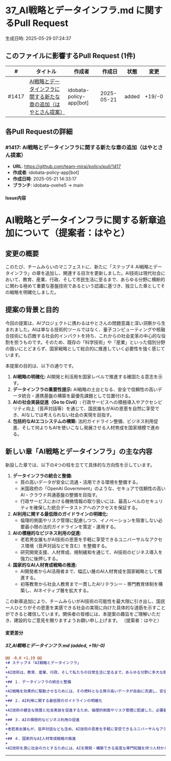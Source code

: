 # 37_AI戦略とデータインフラ.md に関するPull Request

生成日時: 2025-05-29 07:24:37

## このファイルに影響するPull Request (1件)

| # | タイトル | 作成者 | 作成日 | 状態 | 変更 |
|---|---------|--------|--------|------|------|
| #1417 | [AI戦略とデータインフラに関する新たな章の追加（はやとさん提案）](https://github.com/team-mirai/policy/pull/1417) | idobata-policy-app[bot] | 2025-05-21 | added | +19/-0 |

## 各Pull Requestの詳細

### #1417: AI戦略とデータインフラに関する新たな章の追加（はやとさん提案）

- **URL**: https://github.com/team-mirai/policy/pull/1417
- **作成者**: idobata-policy-app[bot]
- **作成日時**: 2025-05-21 14:33:17
- **ブランチ**: idobata-ovehe5 → main

#### Issue内容


# AI戦略とデータインフラに関する新章追加について（提案者：はやと）

## 変更の概要
このたび、チームみらいのマニフェストに、新たに「ステップ４ AI戦略とデータインフラ」の章を追加し、関連する目次を更新しました。AI技術は現代社会において、教育、産業、行政、そして市民生活に至るまで、あらゆる分野に横断的に関わる極めて重要な基盤技術であるという認識に基づき、独立した章としてその戦略を明確化しました。

## 提案の背景と目的
今回の提案は、AIプロジェクトに携わるはやとさんの問題意識と深い洞察から生まれました。AIは単なる技術的ツールではなく、量子コンピューティングや核融合技術にも匹敵する社会的インパクトを持ち、これからの社会変革の中心的な役割を担うものです。そのため、既存の「科学技術」や「産業」といった個別分野の扱いにとどまらず、国家戦略として総合的に推進していく必要性を強く感じています。

本提案の目的は、以下の通りです。
1.  **AI戦略の明確化:** AI開発と利活用を国家レベルで推進する確固たる意志を示す。
2.  **データインフラの重要性提示:** AI戦略の土台となる、安全で信頼性の高いデータ統合・連携基盤の構築を最優先課題として位置付ける。
3.  **AIの社会実装促進（Go to Civil）:** 行政サービスへの積極導入やアクセシビリティ向上（音声対話等）を通じて、国民誰もがAIの恩恵を自然に享受でき、AIなしでは考えられない社会の実現を目指す。
4.  **包括的なAIエコシステムの構築:** 法的ガイドライン整備、ビジネス利用促進、そして何よりもAIを使いこなし発展させる人材育成を国家規模で進める。

## 新しい章「AI戦略とデータインフラ」の主な内容
新設した章では、以下の4つの柱を立てて具体的な方向性を示しています。

1.  **データインフラの統合と整備:**
    *   質の高いデータが安全に流通・活用できる環境を整備する。
    *   米国政府の「OpenAI Government」のような、セキュアで信頼性の高いAI・クラウド共通基盤の整備を目指す。
    *   行政サービスにおける機微情報の取り扱いには、最高レベルのセキュリティを確保した統合データストアへのアクセスを保証する。
2.  **AI利用に関する最低限のガイドラインの明確化:**
    *   倫理的側面やリスク管理に配慮しつつ、イノベーションを阻害しない必要最小限の法的ガイドラインを策定・運用する。
3.  **AIの積極的なビジネス利用の促進:**
    *   老若男女誰もがAI技術の恩恵を手軽に享受できるユニバーサルなアクセス環境（音声対話などを含む）を整備する。
    *   研究開発支援、人材育成、規制緩和を通じて、AI技術のビジネス導入を強力に後押しする。
4.  **国家的なAI人材育成戦略の推進:**
    *   AI開発者からAI活用者まで、幅広い層のAI人材育成を国家戦略として推進する。
    *   初等教育から社会人教育まで一貫したAIリテラシー・専門教育体制を構築し、AIネイティブ層を拡大する。

この新章追加により、チームみらいがAI技術の可能性を最大限に引き出し、国民一人ひとりがその恩恵を実感できる社会の実現に向けた具体的な道筋を示すことができると確信しています。関係者の皆様には、本提案の趣旨をご理解いただき、建設的なご意見を賜りますようお願い申し上げます。
（提案者：はやと）


#### 変更差分

##### 37_AI戦略とデータインフラ.md (added, +19/-0)

```diff
@@ -0,0 +1,19 @@
+# ステップ４「AI戦略とデータインフラ」
+
+AI技術は、教育、産業、行政、そして私たちの日常生活に至るまで、あらゆる分野に多大な影響を与える基盤技術です。チームみらいは、AIの持つ可能性を最大限に引き出し、誰もがその恩恵を受けられる社会を目指します。その実現のためには、AI戦略とデータインフラ整備を一体のものとして捉え、段階的に推進していくことが不可欠です。
+
+## １．データインフラの統合と整備
+
+AI戦略を効果的に駆動させるためには、その燃料となる質の高いデータが自由に流通し、安全に活用できる環境を整備することが最優先課題です。国や地方自治体、民間企業が保有するデータを、プライバシー保護を徹底した上で、標準化された形式で連携・統合し、利用しやすい形で公開・共有するためのデータインフラを構築します。将来的には、米国政府の『OpenAI Government』のような、セキュアかつ信頼性の高いAI・クラウド共通基盤の整備を目指します。特に、行政サービス等で機微な情報やプライバシー情報を扱う際には、最高レベルのセキュリティを確保した統合データストアへのアクセス環境を整備します。
+
+## ２．AI利用に関する最低限のガイドラインの明確化
+
+AI技術の健全な発展と社会実装を促進するため、倫理的側面やリスク管理に配慮した、必要最小限の法的ガイドラインを定めます。このガイドラインは、技術の進歩や社会状況の変化に柔軟に対応できるよう、定期的な見直しを行います。イノベーションを阻害することなく、国民が安心してAI技術の恩恵を享受できるルール作りを目指します。
+
+## ３．AIの積極的なビジネス利用の促進
+
+老若男女誰もが、音声対話なども含め、AI技術の恩恵を手軽に享受できるユニバーサルなアクセス環境の整備を推進します。AIを活用した新たなビジネスやサービスが生まれやすい環境を整備します。研究開発支援、人材育成、規制緩和などを通じて、スタートアップから大企業まで、あらゆる規模の事業者がAI技術を積極的に導入・活用できるよう後押しします。これにより、国際競争力の強化と、新たな付加価値の創出を目指します。
+
+## ４．国家的なAI人材育成戦略の推進
+
+AI技術を真に社会の力とするためには、AIを開発・構築できる高度な専門知識を持つ人材から、AIを日常的に使いこなし新たな価値を創造できる人材まで、幅広い層の育成が急務です。初等中等教育におけるAIリテラシー教育の強化、高等教育機関や専門学校におけるAI専門課程の充実、社会人向けのリスキリングプログラムの提供などを通じ、国家レベルでのAI人材育成戦略を強力に推進します。これにより、次世代を担うAIネイティブ層の拡大を目指します。
```

---

